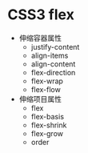 CSS3 flex
========

 - 伸缩容器属性
	 - justify-content
	 - align-items
	 - align-content
	 - flex-direction
	 - flex-wrap
	 - flex-flow
 - 伸缩项目属性
	 - flex
	 - flex-basis
	 - flex-shrink
	 - flex-grow
	 - order